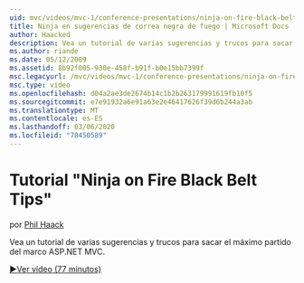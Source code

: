```yaml
---
uid: mvc/videos/mvc-1/conference-presentations/ninja-on-fire-black-belt-tips
title: Ninja en sugerencias de correa negra de fuego | Microsoft Docs
author: Haacked
description: Vea un tutorial de varias sugerencias y trucos para sacar el máximo partido del marco ASP.NET MVC.
ms.author: riande
ms.date: 05/12/2009
ms.assetid: 8b92f005-930e-458f-b91f-b0e15bb7399f
msc.legacyurl: /mvc/videos/mvc-1/conference-presentations/ninja-on-fire-black-belt-tips
msc.type: video
ms.openlocfilehash: d04a2ae3de2674b14c1b2b263179991619fb10f5
ms.sourcegitcommit: e7e91932a6e91a63e2e46417626f39d6b244a3ab
ms.translationtype: MT
ms.contentlocale: es-ES
ms.lasthandoff: 03/06/2020
ms.locfileid: "78450589"
---
```

# <a name="ninja-on-fire-black-belt-tips"></a>Tutorial "Ninja on Fire Black Belt Tips"

por [Phil Haack](https://github.com/Haacked)

Vea un tutorial de varias sugerencias y trucos para sacar el máximo partido del marco ASP.NET MVC.

[&#9654;Ver vídeo (77 minutos)](https://channel9.msdn.com/Blogs/ASP-NET-Site-Videos/ninja-on-fire-black-belt-tips)
